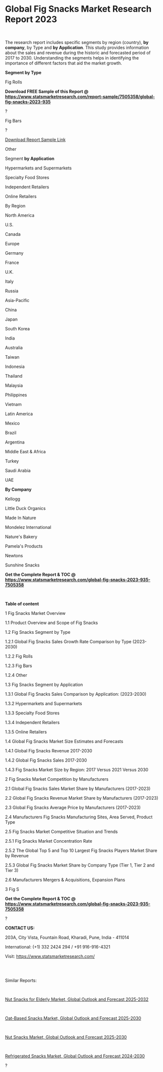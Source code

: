<h1>Global Fig Snacks Market Research Report 2023</h1><br/><p>The research report includes specific segments by region (country), <strong>by company</strong>, by Type and <strong>by Application</strong>. This study provides information about the sales and revenue during the historic and forecasted period of 2017 to 2030. Understanding the segments helps in identifying the importance of different factors that aid the market growth.</p>
 
 
 
 <p><strong>Segment by Type</strong></p>
 
 
 
 <p>Fig Rolls</p>
 
 
 
 <div><b>Download FREE Sample of this Report @ <a href="https://www.statsmarketresearch.com/download-free-sample/7505358/global-fig-snacks-2023-935">https://www.statsmarketresearch.com/report-sample/7505358/global-fig-snacks-2023-935</a></b></div>
 
 
 
 <p>? </p>
 
 
 
 <p>Fig Bars</p>
 
 
 
 <p>? </p>
 
 
 
 <p><a href="https://www.statsmarketresearch.com/download-free-sample/7505358/global-fig-snacks-2023-935">Download Report Sample Link</a></p>
 
 
 
 <p>Other</p>
 
 
 
 <p>Segment <strong>by Application</strong></p>
 
 
 
 <p>Hypermarkets and Supermarkets</p>
 
 
 
 <p>Specialty Food Stores</p>
 
 
 
 <p>Independent Retailers</p>
 
 
 
 <p>Online Retailers</p>
 
 
 
 <p>By Region</p>
 
 
 
 <p>North America</p>
 
 
 
 <p>U.S.</p>
 
 
 
 <p>Canada</p>
 
 
 
 <p>Europe</p>
 
 
 
 <p>Germany</p>
 
 
 
 <p>France</p>
 
 
 
 <p>U.K.</p>
 
 
 
 <p>Italy</p>
 
 
 
 <p>Russia</p>
 
 
 
 <p>Asia-Pacific</p>
 
 
 
 <p>China</p>
 
 
 
 <p>Japan</p>
 
 
 
 <p>South Korea</p>
 
 
 
 <p>India</p>
 
 
 
 <p>Australia</p>
 
 
 
 <p>Taiwan</p>
 
 
 
 <p>Indonesia</p>
 
 
 
 <p>Thailand</p>
 
 
 
 <p>Malaysia</p>
 
 
 
 <p>Philippines</p>
 
 
 
 <p>Vietnam</p>
 
 
 
 <p>Latin America</p>
 
 
 
 <p>Mexico</p>
 
 
 
 <p>Brazil</p>
 
 
 
 <p>Argentina</p>
 
 
 
 <p>Middle East & Africa</p>
 
 
 
 <p>Turkey</p>
 
 
 
 <p>Saudi Arabia</p>
 
 
 
 <p>UAE</p>
 
 
 
 <p><strong>By Company</strong></p>
 
 
 
 <p>Kellogg</p>
 
 
 
 <p>Little Duck Organics</p>
 
 
 
 <p>Made In Nature</p>
 
 
 
 <p>Mondelez International</p>
 
 
 
 <p>Nature&#39;s Bakery</p>
 
 
 
 <p>Pamela&#39;s Products</p>
 
 
 
 <p>Newtons</p>
 
 
 
 <p>Sunshine Snacks</p>
 
 
 
 <div><b>Get the Complete Report & TOC @ <a href="https://www.statsmarketresearch.com/global-fig-snacks-2023-935-7505358">https://www.statsmarketresearch.com/global-fig-snacks-2023-935-7505358</a></b></div>
 
 
 
 <p><br />
 
 <b>Table of content</b></p>
 
 
 
 <p>1 Fig Snacks Market Overview<br />
 
 1.1 Product Overview and Scope of Fig Snacks<br />
 
 1.2 Fig Snacks Segment by Type<br />
 
 1.2.1 Global Fig Snacks Sales Growth Rate Comparison by Type (2023-2030)<br />
 
 1.2.2 Fig Rolls<br />
 
 1.2.3 Fig Bars<br />
 
 1.2.4 Other<br />
 
 1.3 Fig Snacks Segment by Application<br />
 
 1.3.1 Global Fig Snacks Sales Comparison by Application: (2023-2030)<br />
 
 1.3.2 Hypermarkets and Supermarkets<br />
 
 1.3.3 Specialty Food Stores<br />
 
 1.3.4 Independent Retailers<br />
 
 1.3.5 Online Retailers<br />
 
 1.4 Global Fig Snacks Market Size Estimates and Forecasts<br />
 
 1.4.1 Global Fig Snacks Revenue 2017-2030<br />
 
 1.4.2 Global Fig Snacks Sales 2017-2030<br />
 
 1.4.3 Fig Snacks Market Size by Region: 2017 Versus 2021 Versus 2030<br />
 
 2 Fig Snacks Market Competition by Manufacturers<br />
 
 2.1 Global Fig Snacks Sales Market Share by Manufacturers (2017-2023)<br />
 
 2.2 Global Fig Snacks Revenue Market Share by Manufacturers (2017-2023)<br />
 
 2.3 Global Fig Snacks Average Price by Manufacturers (2017-2023)<br />
 
 2.4 Manufacturers Fig Snacks Manufacturing Sites, Area Served, Product Type<br />
 
 2.5 Fig Snacks Market Competitive Situation and Trends<br />
 
 2.5.1 Fig Snacks Market Concentration Rate<br />
 
 2.5.2 The Global Top 5 and Top 10 Largest Fig Snacks Players Market Share by Revenue<br />
 
 2.5.3 Global Fig Snacks Market Share by Company Type (Tier 1, Tier 2 and Tier 3)<br />
 
 2.6 Manufacturers Mergers & Acquisitions, Expansion Plans<br />
 
 3 Fig S</p>
 
 
 
 <div><b>Get the Complete Report & TOC @ <a href="https://www.statsmarketresearch.com/global-fig-snacks-2023-935-7505358">https://www.statsmarketresearch.com/global-fig-snacks-2023-935-7505358</a></b></div>
 
 
 
 <p>? </p>
 
 
 
 <p><b>CONTACT US:</b><br />
 
 203A, City Vista, Fountain Road, Kharadi, Pune, India - 411014<br />
 
 International: (+1) 332 2424 294 / +91 916-916-4321<br />
 
 Visit: <a href="https://www.statsmarketresearch.com/">https://www.statsmarketresearch.com/</a><br />
 
 <br />
 
 <br />
 
 Similar Reports:<br />
 
 <br />
 
 <a href="https://www.statsmarketresearch.com/global-nut-snacks-for-elderly-forecast-2025-2032-503-8029298">Nut Snacks for Elderly Market, Global Outlook and Forecast 2025-2032</a><br />
 
 <br />
 
 <a href="https://www.statsmarketresearch.com/global-oatbased-snacks-forecast-2025-2030-119-8027152">Oat-Based Snacks Market, Global Outlook and Forecast 2025-2030</a><br />
 
 <br />
 
 <a href="https://www.statsmarketresearch.com/global-nut-snacks-forecast-2025-2030-749-8027188">Nut Snacks Market, Global Outlook and Forecast 2025-2030</a><br />
 
 <br />
 
 <a href="https://www.statsmarketresearch.com/global-refrigerated-snacks-forecast-2024-2030-341-7965659">Refrigerated Snacks Market, Global Outlook and Forecast 2024-2030</a><br />
 
 ? </p>